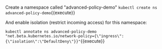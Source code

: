 Create a namespace called "advanced-policy-demo"
`
kubectl create ns advanced-policy-demo
`{{execute}}


And enable isolation (restrict incoming access) for this namespace:

`
kubectl annotate ns advanced-policy-demo "net.beta.kubernetes.io/network-policy={\"ingress\":{\"isolation\":\"DefaultDeny\"}}"
`{{execute}}